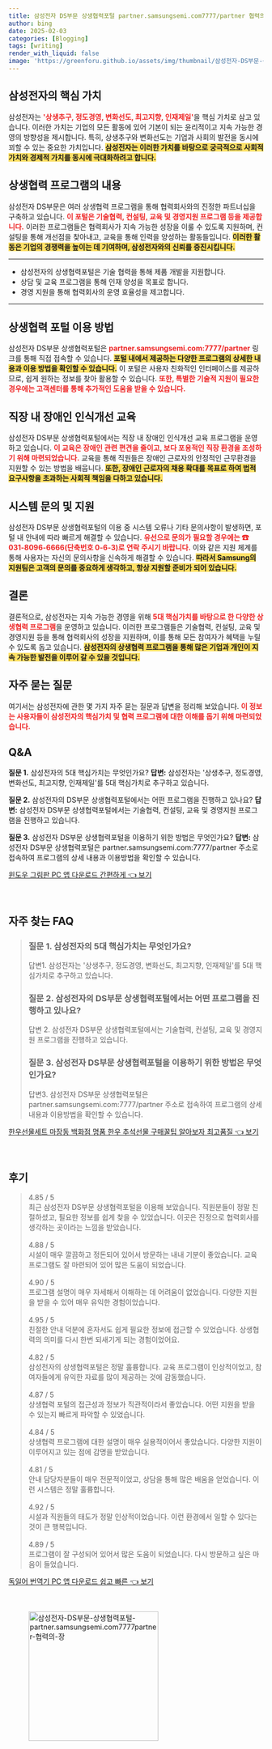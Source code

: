 ```yaml
---
title: 삼성전자 DS부문 상생협력포털 partner.samsungsemi.com7777/partner 협력의 장
author: bing
date: 2025-02-03
categories: [Blogging]
tags: [writing]
render_with_liquid: false
image: 'https://greenforu.github.io/assets/img/thumbnail/삼성전자-DS부문-상생협력포털-partner.samsungsemi.com7777partner-협력의-장.webp'
---
```



<h2 id='삼성전자의_핵심가치'>삼성전자의 핵심 가치</h2>

<p>삼성전자는 <b><span style="color: #ee2323;">'상생추구, 정도경영, 변화선도, 최고지향, 인재제일'</span></b>을 핵심 가치로 삼고 있습니다. 이러한 가치는 기업의 모든 활동에 있어 기본이 되는 윤리적이고 지속 가능한 경영의 방향성을 제시합니다. 특히, 상생추구와 변화선도는 기업과 사회의 발전을 동시에 꾀할 수 있는 중요한 가치입니다. <b><span style="background-color: #ffe066;">삼성전자는 이러한 가치를 바탕으로 궁극적으로 사회적 가치와 경제적 가치를 동시에 극대화하려고 합니다.</span></b></p>

<h2 id='상생협력_프로그램_내용'>상생협력 프로그램의 내용</h2>

<p>삼성전자 DS부문은 여러 상생협력 프로그램을 통해 협력회사와의 진정한 파트너십을 구축하고 있습니다. <b><span style="color: #ee2323;">이 포털은 기술협력, 컨설팅, 교육 및 경영지원 프로그램 등을 제공합니다.</span></b> 이러한 프로그램들은 협력회사가 지속 가능한 성장을 이룰 수 있도록 지원하며, 컨설팅을 통해 개선점을 찾아내고, 교육을 통해 인력을 양성하는 활동들입니다. <b><span style="background-color: #ffe066;">이러한 활동은 기업의 경쟁력을 높이는 데 기여하며, 삼성전자와의 신뢰를 증진시킵니다.</span></b></p>

<hr />

<ul>
    <li>삼성전자의 상생협력포털은 기술 협력을 통해 제품 개발을 지원합니다.</li>
    <li>상담 및 교육 프로그램을 통해 인재 양성을 목표로 합니다.</li>
    <li>경영 지원을 통해 협력회사의 운영 효율성을 제고합니다.</li>
</ul>

<hr />

<h2 id='상생협력포털_이용방법'>상생협력 포털 이용 방법</h2>

<p>삼성전자 DS부문 상생협력포털은 <b><span style="color: #ee2323;">partner.samsungsemi.com:7777/partner</span></b> 링크를 통해 직접 접속할 수 있습니다. <b><span style="background-color: #ffe066;">포털 내에서 제공하는 다양한 프로그램의 상세한 내용과 이용 방법을 확인할 수 있습니다.</span></b> 이 포털은 사용자 친화적인 인터페이스를 제공하므로, 쉽게 원하는 정보를 찾아 활용할 수 있습니다. <b><span style="color: #ee2323;">또한, 특별한 기술적 지원이 필요한 경우에는 고객센터를 통해 추가적인 도움을 받을 수 있습니다.</span></b></p>

<h2 id='장애인_인식개선_교육'>직장 내 장애인 인식개선 교육</h2>

<p>삼성전자 DS부문 상생협력포털에서는 직장 내 장애인 인식개선 교육 프로그램을 운영하고 있습니다. <b><span style="color: #ee2323;">이 교육은 장애인 관련 편견을 줄이고, 보다 포용적인 직장 환경을 조성하기 위해 마련되었습니다.</span></b> 교육을 통해 직원들은 장애인 근로자의 안정적인 근무환경을 지원할 수 있는 방법을 배웁니다. <b><span style="background-color: #ffe066;">또한, 장애인 근로자의 채용 확대를 목표로 하여 법적 요구사항을 초과하는 사회적 책임을 다하고 있습니다.</span></b></p>

<h2 id='시스템_문의_및_지원'>시스템 문의 및 지원</h2>

<p>삼성전자 DS부문 상생협력포털의 이용 중 시스템 오류나 기타 문의사항이 발생하면, 포털 내 안내에 따라 빠르게 해결할 수 있습니다. <b><span style="color: #ee2323;">유선으로 문의가 필요할 경우에는 ☎ 031-8096-6666(단축번호 0-6-3)로 연락 주시기 바랍니다.</span></b> 이와 같은 지원 체계를 통해 사용자는 자신의 문의사항을 신속하게 해결할 수 있습니다. <b><span style="background-color: #ffe066;">따라서 Samsung의 지원팀은 고객의 문의를 중요하게 생각하고, 항상 지원할 준비가 되어 있습니다.</span></b></p>

<h2 id='결론'>결론</h2>

<p>결론적으로, 삼성전자는 지속 가능한 경영을 위해 <b><span style="color: #ee2323;">5대 핵심가치를 바탕으로 한 다양한 상생협력 프로그램</span></b>을 운영하고 있습니다. 이러한 프로그램들은 기술협력, 컨설팅, 교육 및 경영지원 등을 통해 협력회사의 성장을 지원하며, 이를 통해 모든 참여자가 혜택을 누릴 수 있도록 돕고 있습니다. <b><span style="background-color: #ffe066;">삼성전자의 상생협력 프로그램을 통해 많은 기업과 개인이 지속 가능한 발전을 이루어 갈 수 있을 것입니다.</span></b></p>

<h2 id='자주_묻는_질문'>자주 묻는 질문</h2>

<p>여기서는 삼성전자에 관한 몇 가지 자주 묻는 질문과 답변을 정리해 보았습니다. <b><span style="color: #ee2323;">이 정보는 사용자들이 삼성전자의 핵심가치 및 협력 프로그램에 대한 이해를 돕기 위해 마련되었습니다.</span></b></p>

<h2 id='QNA'>Q&A</h2>

<p><b>질문 1.</b> 삼성전자의 5대 핵심가치는 무엇인가요? <b>답변:</b> 삼성전자는 '상생추구, 정도경영, 변화선도, 최고지향, 인재제일'를 5대 핵심가치로 추구하고 있습니다.</p>

<p><b>질문 2.</b> 삼성전자의 DS부문 상생협력포털에서는 어떤 프로그램을 진행하고 있나요? <b>답변:</b> 삼성전자 DS부문 상생협력포털에서는 기술협력, 컨설팅, 교육 및 경영지원 프로그램을 진행하고 있습니다.</p>

<p><b>질문 3.</b> 삼성전자 DS부문 상생협력포털을 이용하기 위한 방법은 무엇인가요? <b>답변:</b> 삼성전자 DS부문 상생협력포털은 partner.samsungsemi.com:7777/partner 주소로 접속하여 프로그램의 상세 내용과 이용방법을 확인할 수 있습니다.</p>


<p><a class="click-button" title="윈도우 그림판 PC 앱 다운로드 간편하게" href="https://greenforu.github.io/posts/%EC%9C%88%EB%8F%84%EC%9A%B0-%EA%B7%B8%EB%A6%BC%ED%8C%90-PC-%EC%95%B1-%EB%8B%A4%EC%9A%B4%EB%A1%9C%EB%93%9C-%EA%B0%84%ED%8E%B8%ED%95%98%EA%B2%8C/" rel="dofollow">윈도우 그림판 PC 앱 다운로드 간편하게 👈 보기</a></p><br>
<h2 id='자주_찾는_FAQ'>자주 찾는 FAQ</h2>
<div itemscope="" itemtype="https://schema.org/FAQPage"> 
<blockquote> 
<div itemscope="" itemprop="mainEntity" itemtype="https://schema.org/Question"> 
<h3 itemprop="name">질문 1. 삼성전자의 5대 핵심가치는 무엇인가요?</h3> 
<div itemscope="" itemprop="acceptedAnswer" itemtype="https://schema.org/Answer"> 
<span itemprop="text"> 
<p>답변1. 삼성전자는 '상생추구, 정도경영, 변화선도, 최고지향, 인재제일'를 5대 핵심가치로 추구하고 있습니다.</p> 
</span> 
</div> 
</div> 

<div itemscope="" itemprop="mainEntity" itemtype="https://schema.org/Question"> 
<h3 itemprop="name">질문 2. 삼성전자의 DS부문 상생협력포털에서는 어떤 프로그램을 진행하고 있나요?</h3> 
<div itemscope="" itemprop="acceptedAnswer" itemtype="https://schema.org/Answer"> 
<span itemprop="text"> 
<p>답변 2. 삼성전자 DS부문 상생협력포털에서는 기술협력, 컨설팅, 교육 및 경영지원 프로그램을 진행하고 있습니다.</p> 
</span> 
</div> 
</div> 

<div itemscope="" itemprop="mainEntity" itemtype="https://schema.org/Question"> 
<h3 itemprop="name">질문 3. 삼성전자 DS부문 상생협력포털을 이용하기 위한 방법은 무엇인가요?</h3> 
<div itemscope="" itemprop="acceptedAnswer" itemtype="https://schema.org/Answer"> 
<span itemprop="text"> 
<p>답변3. 삼성전자 DS부문 상생협력포털은 partner.samsungsemi.com:7777/partner 주소로 접속하여 프로그램의 상세 내용과 이용방법을 확인할 수 있습니다.</p> 
</span> 
</div> 
</div> 
</blockquote> 
</div>
<p><a class="click-button" title="한우선물세트 마장동 백화점 명품 한우 추석선물 구매꿀팁 알아보자 최고품질" href="https://greenforu.github.io/posts/%ED%95%9C%EC%9A%B0%EC%84%A0%EB%AC%BC%EC%84%B8%ED%8A%B8-%EB%A7%88%EC%9E%A5%EB%8F%99-%EB%B0%B1%ED%99%94%EC%A0%90-%EB%AA%85%ED%92%88-%ED%95%9C%EC%9A%B0-%EC%B6%94%EC%84%9D%EC%84%A0%EB%AC%BC-%EA%B5%AC%EB%A7%A4%EA%BF%80%ED%8C%81-%EC%95%8C%EC%95%84%EB%B3%B4%EC%9E%90-%EC%B5%9C%EA%B3%A0%ED%92%88%EC%A7%88/" rel="dofollow">한우선물세트 마장동 백화점 명품 한우 추석선물 구매꿀팁 알아보자 최고품질 👈 보기</a></p><br>
<h2 id='후기'>후기</h2>
<div itemscope itemtype="https://schema.org/Product">
  <blockquote>
  <div itemprop="review" itemscope itemtype="https://schema.org/Review">
      <div itemprop="reviewRating" itemscope itemtype="https://schema.org/Rating"> <span itemprop="ratingValue">4.85</span> / <span itemprop="bestRating">5</span> </div>
      <span itemprop="reviewBody">최근 삼성전자 DS부문 상생협력포털을 이용해 보았습니다. 직원분들이 정말 친절하셨고, 필요한 정보를 쉽게 찾을 수 있었습니다. 이곳은 진정으로 협력회사를 생각하는 곳이라는 느낌을 받았습니다.</span>
  </div>
  <br>
  <div itemprop="review" itemscope itemtype="https://schema.org/Review">
      <div itemprop="reviewRating" itemscope itemtype="https://schema.org/Rating"> <span itemprop="ratingValue">4.88</span> / <span itemprop="bestRating">5</span> </div>
      <span itemprop="reviewBody">시설이 매우 깔끔하고 정돈되어 있어서 방문하는 내내 기분이 좋았습니다. 교육 프로그램도 잘 마련되어 있어 많은 도움이 되었습니다.</span>
  </div>
  <br>
  <div itemprop="review" itemscope itemtype="https://schema.org/Review">
      <div itemprop="reviewRating" itemscope itemtype="https://schema.org/Rating"> <span itemprop="ratingValue">4.90</span> / <span itemprop="bestRating">5</span> </div>
      <span itemprop="reviewBody">프로그램 설명이 매우 자세해서 이해하는 데 어려움이 없었습니다. 다양한 지원을 받을 수 있어 매우 유익한 경험이었습니다.</span>
  </div>
  <br>
  <div itemprop="review" itemscope itemtype="https://schema.org/Review">
      <div itemprop="reviewRating" itemscope itemtype="https://schema.org/Rating"> <span itemprop="ratingValue">4.95</span> / <span itemprop="bestRating">5</span> </div>
      <span itemprop="reviewBody">친절한 안내 덕분에 혼자서도 쉽게 필요한 정보에 접근할 수 있었습니다. 상생협력의 의미를 다시 한번 되새기게 되는 경험이었어요.</span>
  </div>
  <br>
  <div itemprop="review" itemscope itemtype="https://schema.org/Review">
      <div itemprop="reviewRating" itemscope itemtype="https://schema.org/Rating"> <span itemprop="ratingValue">4.82</span> / <span itemprop="bestRating">5</span> </div>
      <span itemprop="reviewBody">삼성전자의 상생협력포털은 정말 훌륭합니다. 교육 프로그램이 인상적이었고, 참여자들에게 유익한 자료를 많이 제공하는 것에 감동했습니다.</span>
  </div>
  <br>
  <div itemprop="review" itemscope itemtype="https://schema.org/Review">
      <div itemprop="reviewRating" itemscope itemtype="https://schema.org/Rating"> <span itemprop="ratingValue">4.87</span> / <span itemprop="bestRating">5</span> </div>
      <span itemprop="reviewBody">상생협력 포털의 접근성과 정보가 직관적이라서 좋았습니다. 어떤 지원을 받을 수 있는지 빠르게 파악할 수 있었습니다.</span>
  </div>
  <br>
  <div itemprop="review" itemscope itemtype="https://schema.org/Review">
      <div itemprop="reviewRating" itemscope itemtype="https://schema.org/Rating"> <span itemprop="ratingValue">4.84</span> / <span itemprop="bestRating">5</span> </div>
      <span itemprop="reviewBody">상생협력 프로그램에 대한 설명이 매우 실용적이어서 좋았습니다. 다양한 지원이 이루어지고 있는 점에 감명을 받았습니다.</span>
  </div>
  <br>
  <div itemprop="review" itemscope itemtype="https://schema.org/Review">
      <div itemprop="reviewRating" itemscope itemtype="https://schema.org/Rating"> <span itemprop="ratingValue">4.81</span> / <span itemprop="bestRating">5</span> </div>
      <span itemprop="reviewBody">안내 담당자분들이 매우 전문적이었고, 상담을 통해 많은 배움을 얻었습니다. 이런 시스템은 정말 훌륭합니다.</span>
  </div>
  <br>
  <div itemprop="review" itemscope itemtype="https://schema.org/Review">
      <div itemprop="reviewRating" itemscope itemtype="https://schema.org/Rating"> <span itemprop="ratingValue">4.92</span> / <span itemprop="bestRating">5</span> </div>
      <span itemprop="reviewBody">시설과 직원들의 태도가 정말 인상적이었습니다. 이런 환경에서 일할 수 있다는 것이 큰 행복입니다.</span>
  </div>
  <br>
  <div itemprop="review" itemscope itemtype="https://schema.org/Review">
      <div itemprop="reviewRating" itemscope itemtype="https://schema.org/Rating"> <span itemprop="ratingValue">4.89</span> / <span itemprop="bestRating">5</span> </div>
      <span itemprop="reviewBody">프로그램이 잘 구성되어 있어서 많은 도움이 되었습니다. 다시 방문하고 싶은 마음이 들었습니다.</span>
  </div>
  </blockquote>
</div>
<p><a class="click-button" title="독일어 번역기 PC 앱 다운로드 쉽고 빠른" href="https://greenforu.github.io/posts/%EB%8F%85%EC%9D%BC%EC%96%B4-%EB%B2%88%EC%97%AD%EA%B8%B0-PC-%EC%95%B1-%EB%8B%A4%EC%9A%B4%EB%A1%9C%EB%93%9C-%EC%89%BD%EA%B3%A0-%EB%B9%A0%EB%A5%B8/" rel="dofollow">독일어 번역기 PC 앱 다운로드 쉽고 빠른 👈 보기</a></p><br>
<figure class="image"><img src="https://greenforu.github.io/assets/img/thumbnail/삼성전자-DS부문-상생협력포털-partner.samsungsemi.com7777partner-협력의-장.webp" alt="삼성전자-DS부문-상생협력포털-partner.samsungsemi.com7777partner-협력의-장" width="256" height="256"></figure>